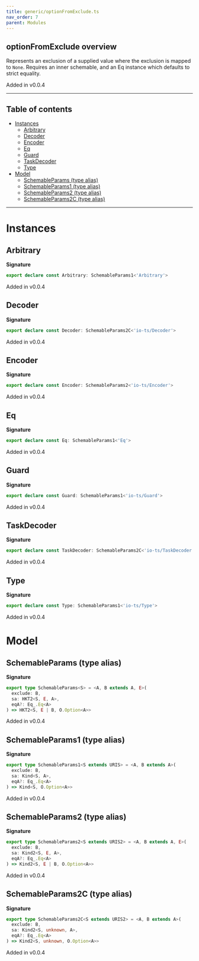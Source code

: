 ```yaml
---
title: generic/optionFromExclude.ts
nav_order: 7
parent: Modules
---
```


## optionFromExclude overview

Represents an exclusion of a supplied value where the exclusion is mapped to `None`.
Requires an inner schemable, and an Eq instance which defaults to strict equality.

Added in v0.0.4

---

<h2 class="text-delta">Table of contents</h2>

- [Instances](#instances)
  - [Arbitrary](#arbitrary)
  - [Decoder](#decoder)
  - [Encoder](#encoder)
  - [Eq](#eq)
  - [Guard](#guard)
  - [TaskDecoder](#taskdecoder)
  - [Type](#type)
- [Model](#model)
  - [SchemableParams (type alias)](#schemableparams-type-alias)
  - [SchemableParams1 (type alias)](#schemableparams1-type-alias)
  - [SchemableParams2 (type alias)](#schemableparams2-type-alias)
  - [SchemableParams2C (type alias)](#schemableparams2c-type-alias)

---

# Instances

## Arbitrary

**Signature**

```ts
export declare const Arbitrary: SchemableParams1<'Arbitrary'>
```

Added in v0.0.4

## Decoder

**Signature**

```ts
export declare const Decoder: SchemableParams2C<'io-ts/Decoder'>
```

Added in v0.0.4

## Encoder

**Signature**

```ts
export declare const Encoder: SchemableParams2<'io-ts/Encoder'>
```

Added in v0.0.4

## Eq

**Signature**

```ts
export declare const Eq: SchemableParams1<'Eq'>
```

Added in v0.0.4

## Guard

**Signature**

```ts
export declare const Guard: SchemableParams1<'io-ts/Guard'>
```

Added in v0.0.4

## TaskDecoder

**Signature**

```ts
export declare const TaskDecoder: SchemableParams2C<'io-ts/TaskDecoder'>
```

Added in v0.0.4

## Type

**Signature**

```ts
export declare const Type: SchemableParams1<'io-ts/Type'>
```

Added in v0.0.4

# Model

## SchemableParams (type alias)

**Signature**

```ts
export type SchemableParams<S> = <A, B extends A, E>(
  exclude: B,
  sa: HKT2<S, E, A>,
  eqA?: Eq_.Eq<A>
) => HKT2<S, E | B, O.Option<A>>
```

Added in v0.0.4

## SchemableParams1 (type alias)

**Signature**

```ts
export type SchemableParams1<S extends URIS> = <A, B extends A>(
  exclude: B,
  sa: Kind<S, A>,
  eqA?: Eq_.Eq<A>
) => Kind<S, O.Option<A>>
```

Added in v0.0.4

## SchemableParams2 (type alias)

**Signature**

```ts
export type SchemableParams2<S extends URIS2> = <A, B extends A, E>(
  exclude: B,
  sa: Kind2<S, E, A>,
  eqA?: Eq_.Eq<A>
) => Kind2<S, E | B, O.Option<A>>
```

Added in v0.0.4

## SchemableParams2C (type alias)

**Signature**

```ts
export type SchemableParams2C<S extends URIS2> = <A, B extends A>(
  exclude: B,
  sa: Kind2<S, unknown, A>,
  eqA?: Eq_.Eq<A>
) => Kind2<S, unknown, O.Option<A>>
```

Added in v0.0.4

